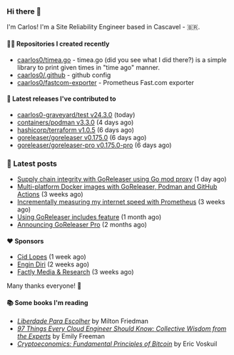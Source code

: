 ### Hi there 👋

I'm Carlos! I'm a Site Reliability Engineer based in Cascavel - 🇧🇷.

#### 👨‍💻 Repositories I created recently
- [caarlos0/timea.go](https://github.com/caarlos0/timea.go) - timea.go (did you see what I did there?) is a simple library to print given times in &#34;time ago&#34; manner.
- [caarlos0/.github](https://github.com/caarlos0/.github) - github config
- [caarlos0/fastcom-exporter](https://github.com/caarlos0/fastcom-exporter) - Prometheus Fast.com exporter

#### 🚀 Latest releases I've contributed to


- [caarlos0-graveyard/test v24.3.0](https://github.com/caarlos0-graveyard/test/releases/tag/v24.3.0) (today)
- [containers/podman v3.3.0](https://github.com/containers/podman/releases/tag/v3.3.0) (4 days ago)
- [hashicorp/terraform v1.0.5](https://github.com/hashicorp/terraform/releases/tag/v1.0.5) (6 days ago)
- [goreleaser/goreleaser v0.175.0](https://github.com/goreleaser/goreleaser/releases/tag/v0.175.0) (6 days ago)
- [goreleaser/goreleaser-pro v0.175.0-pro](https://github.com/goreleaser/goreleaser-pro/releases/tag/v0.175.0-pro) (6 days ago)

### 📄 Latest posts
- [Supply chain integrity with GoReleaser using Go mod proxy](https://carlosbecker.com/posts/supply-chain-goreleaser-go-mod-proxy/) (1 day ago)
- [Multi-platform Docker images with GoReleaser, Podman and GitHub Actions](https://carlosbecker.com/posts/goreleaser-actions-podman/) (3 weeks ago)
- [Incrementally measuring my internet speed with Prometheus](https://carlosbecker.com/posts/speedtest-prometheus/) (3 weeks ago)
- [Using GoReleaser includes feature](https://carlosbecker.com/posts/goreleaser-includes/) (1 month ago)
- [Announcing GoReleaser Pro](https://carlosbecker.com/posts/goreleaser-pro/) (2 months ago)

#### ❤️ Sponsors
- [Cid Lopes](https://github.com/supercid) (1 week ago)
- [Engin Diri](https://github.com/dirien) (2 weeks ago)
- [Factly Media &amp; Research](https://github.com/factly) (3 weeks ago)

Many thanks everyone! 🙏

#### 📚 Some books I'm reading
- _[Liberdade Para Escolher](https://www.goodreads.com/book/show/17238591-liberdade-para-escolher)_ by Milton Friedman
- _[97 Things Every Cloud Engineer Should Know: Collective Wisdom from the Experts](https://www.goodreads.com/book/show/53483754-97-things-every-cloud-engineer-should-know)_ by Emily Freeman
- _[Cryptoeconomics: Fundamental Principles of Bitcoin](https://www.goodreads.com/book/show/56919322-cryptoeconomics)_ by Eric Voskuil
